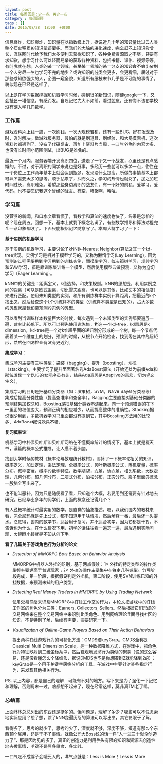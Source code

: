 ```yaml
---
layout: post
title: 每周回顾：少一点，再少一点
category : 每周回顾 
tags : []
date: 2015/08/28  18:00  +0800
---
```


信息爆炸，知识爆炸，知识量在以指数级上升，据说近几十年的知识量比过去人类整个历史积累的知识量都要多。而我们的大脑的进化速度，完全赶不上知识的增长，互联网时代给予我们太多便利去获得知识了，各种免费资源取之不尽，只要有求知欲，想学习什么可以轻而易举的获取各种资料，包括书籍、课件、视频等等。有时我就在想，人类的某一个领域，甚至某一领域的某一分支的知识会不会复杂到一个人穷尽一生也学习不完的地步？或许知识的分类会更多，会更精细，届时对于那些求知欲强大的人，企图一窥全貌，知道所有细枝末节几乎是不可能的事情了。貌似现在已经是这样了。

以上是在学习数据挖掘和机器学习时候，碰到很多新知识，随便google一下，又会扯出一堆信息，有感而发。自叹记忆力大不如前，看过就忘，还有悔不该在学校没有深入学几门数学。

<!--more-->

### 工作篇

游戏资料片上线一周，一次刷钱，一次大规模宕机，还有一些BUG。好在发现及时，及时解决。做游戏服务器，最怕的就是刷道具，刷经验，和大规模宕机，这次资料片都遇到了。没有了代码复审，再加上资料片当周，一口气外放的内容太多，也没有长时间小范围测试，出BUG是难免的。

最近一个月内，服务器端开发离职四位，送走了一个又一个战友，心里还是有点感慨的。不过，对于离职的同学来说也是好事，多经历一些就可以多学一点，往往在一个岗位上工作两年基本上就会达到瓶颈，发现没什么提高，所做的事情基本上都可以不需要太多的思考，顺手拈来了，久而久之，学习的热情也就没了，加之加班时间过长，离职难免。希望那些身边离职的战友们，有一个好的前程。爱学习，爱代码，也不要忘记我这个曾经的战友。有空，咱聚啊，哈哈。

### 学习篇

没营养的新闻，和口水文章看惯了，看数学和算法的速度也快了，结果是怎样的呢？现在周五，回想一下，基本上就剩下概念名词了，有些数学推导和算法过程完全一点印象都没了。下面只能根据记忆随意写了。本周大概学习了一下：


**基于实例的机器学习**

基于实例的机器学习，主要讨论了kNN(k-Nearest Neighbor)算法及其一个kd-tree实现。实例学习是相对于模型学习的，又称为懒惰学习(Lay Learning)，因为预测的过程需要用到学习用到的训练实例，而模型学习，如决策树学习，规则学习和SVM学习，都是靠训练集训练一个模型，然后使用模型去做预测，又称为迫切学习（Eager Learning）。

kNN中的关键是：距离定义，k值选择，和决策规则。kNN的思想是，利用实例之间的距离（可以是欧式距离，切比雪夫距离，也可以是其他，比如文本的相似度）来进行匹配。使用未知类型的实例，和所有训练样本实例计算距离，把最近的k个找出来，然后检查这个k个训练样本的类型（训练样本类型是已知的），占大多数的类型就是我们要预测的实例的类型。

可以看到当训练样本数量巨大的时候，每次遇到一个未知类型的实例都要遍历一遍，效率比较低下。所以可以预先使用训练集，构造一个kd-tree，kd意思是k dimension，kd-tree是一个对k维超平面的递归划分形成的一个树，每一个节点代表着某一个维度上的划分，预测的时候，从根节点开始检查，找到落在其中的超矩形，然后在回溯检查有没有更近的。
 

**集成学习**：

集成学习主要有三种类型：袋装（bagging）、提升（boosting）、堆栈（stacking）。主要学习了提升里面著名的AdaBoost算法（开始还以为前缀Ada和那位发现一个BUG的女程序员有关，结果Ada意思是Adaptive的意思，切勿望文生义）。

集成学习的目的是把基础分类器（如：决策树，SVM，Naive Bayes分类器等）集成后提高分类性能（提高查准率和查全率）。Bagging主要直接对基础分类器的预测结果加权求和，Boosting是把基础分类器串连起来，前一个预测错误的在下一里面的权值变大，预测正确的相应减少，从而提高整体的准确性。Stacking据说很少用到，多数机器学习书里面都没有提到它，其中Boosting方法用的比较多，AdaBoost据说效果不错。


**复习概率论**`

机器学习中朴素贝叶斯和贝叶斯网络在不懂概率统计的情况下，基本上就是看天书，满篇的概率公式推导，让人摸不着头脑。

找到大学时候的教材《概率论与数理统计教材》，恶补了一下概率论相关的知识，概率定义，加法定理，乘法定理，全概率公式，贝叶斯概率公式，随机变量，概率分布，概率密度，概率的数字特征，数学期望，方差，协方差，相关系数，大数定理，几何分布，超几何分布，二项式分布，泊松分布，正态分布。脑子里面的概念一股脑全写出来了。

也不能叫恶补，因为只是随便看了看，只知道个大概，若要用到还需要有针对地去研究。已经毕业多年的同学们，上面的概念还记得几个？

有人说概率统计时最实用的数学，是直觉的抽象描述。嗯，以我们国内的教材来看，完全尼玛就是先上公式，都不知道用于啥情况，然后解释一番，最后还一头雾水。总觉得，国内的数学书，适合用于复习，并不适合初学，因为它都是干货，不告诉你为什么，在什么情况下用，初学的话往往看一遍忘一遍，最后遇到实际问题，大眼瞪小眼就是不知从何下手。


**看了几篇关于游戏角色行为分析的论文**

- *Detection of MMORPG Bots Based on Behavior Analysis*

   MMORPG中机器人外挂的识别，基于两点假设：1> 外挂的特定类型的操作类型频率要远高于普通玩家；2> 外挂的操作主要集中在特定几种类型。分两阶段完成，第一阶段，根据假设判定外挂机，第二阶段，使用SVM训练已知的外挂数据，来预测未知的用户类型。

- *Detecting Real Money Traders in MMORPG by Using Trading Network*

   使用交易网络来识别MMORPG中打钱工作室的行为，本论文把游戏中的打钱工作室的角色分为三类：Earners, Collectors, Sellers。然后根据它们形成的交易网络来在整个交易网络中来识别此类角色。用到网络理论里面寻找社区的知识，不是特别了解，后续有需要，需要研究一下。

- *Visualization of Online-Game Players Based on Their Action Behaviors*

   提出两种在线游戏行为的可视化方法：CMDS和keyGrap。CMDS全称是Classical Multi Dimension Scale，是一种数据降维方式，在游戏中，把角色行为特征映射到二维坐标系中，然后直观地发现行为类似的聚类（说的这么容易，还是没看懂怎么个降维法，据说CMDS也不是你想降到2就能降到2的）；keyGrap是一个用于关键字网络分析的工具，在游戏中主要针对某些指定行为，来发现其他相关行为。


PS. 以上内容，都是自己的理解，可能有不对的地方。写下来是为了强化一下记忆和理解，否则周末一过，啥都想不起来了，现在经常这样，莫非真TM老了啊。


### 总结篇

上面林林总总列出的东西还是挺多的。但问题是，理解了多少？哪些可以不假思索地实际应用？想了想，除了kNN变遍历版的算法可以写出来，其它仅限于了解。

看得多了，思考的就少了，思考的少了，深度就不够，深度不够，知道有那么个东西顶个屁用，还是干不了事情。就像公司大Boss说的话一样“人一过三十就没创造力了”，那是因为见的多了，真正的创造力是利用手头有限的知识和资源去创造性地去做事情，关键还是要多思考，多实践。

一口气吃不成胖子会噎死人的，洋气点就是：Less is More！Less is More！

